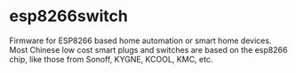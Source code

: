 # esp8266switch
Firmware for ESP8266 based home automation or smart home devices.  Most Chinese low cost smart plugs and switches are based on the esp8266 chip, like those from Sonoff, KYGNE, KCOOL, KMC, etc.
